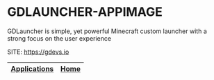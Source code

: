 # GDLAUNCHER-APPIMAGE
 
 GDLauncher is simple, yet powerful Minecraft custom launcher 
 with a strong focus on the user experience
 
 SITE: https://gdevs.io

 | [Applications](https://portable-linux-apps.github.io/apps.html) | [Home](https://portable-linux-apps.github.io)
 | --- | --- |
